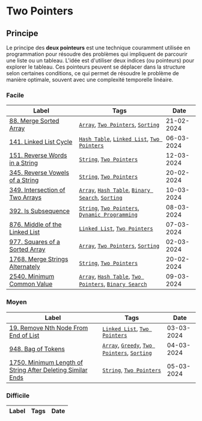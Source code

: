 # Two Pointers

## Principe

Le principe des **deux pointeurs** est une technique couramment utilisée en programmation pour résoudre des problèmes qui impliquent de parcourir une liste ou un tableau. L'idée est d'utiliser deux indices (ou pointeurs) pour explorer le tableau. Ces pointeurs peuvent se déplacer dans la structure selon certaines conditions, ce qui permet de résoudre le problème de manière optimale, souvent avec une complexité temporelle linéaire.

### Facile

| Label                                                                                      | Tags                                                                                                                               | Date       |
| ------------------------------------------------------------------------------------------ | ---------------------------------------------------------------------------------------------------------------------------------- | ---------- |
| [88. Merge Sorted Array](../Probleme/0088.%20Merge%20Sorted%20Array/)                      | [`Array`](./array.md), [`Two Pointers`](./two_pointers.md), [`Sorting`](./sorting.md)                                              | 21-02-2024 |
| [141. Linked List Cycle](../Probleme/0141.%20Linked%20List%20Cycle/)                       | [`Hash Table`](./hash_table.md), [`Linked List`](./linked_list.md), [`Two Pointers`](./two_pointers.md)                            | 06-03-2024 |
| [151. Reverse Words in a String](../Probleme/0151.%20Reverse%20Words%20in%20a%20String/)   | [`String`](./string.md), [`Two Pointers`](./two_pointers.md)                                                                       | 12-03-2024 |
| [345. Reverse Vowels of a String](../Probleme/0345.%20Reverse%20Vowels%20of%20a%20String/) | [`String`](./string.md), [`Two Pointers`](./two_pointers.md)                                                                       | 20-02-2024 |
| [349. Intersection of Two Arrays](../Probleme/0349.%20Intersection%20of%20Two%20Arrays/)   | [`Array`](./array.md), [`Hash Table`](./hash_table.md), [`Binary Search`](./binary_search.md), [`Sorting`](./sorting.md)           | 10-03-2024 |
| [392. Is Subsequence](../Probleme/0392.%20Is%20Subsequence/)                               | [`String`](./string.md), [`Two Pointers`](./two_pointers.md), [`Dynamic Programming`](./dp.md)                                     | 08-03-2024 |
| [876. Middle of the Linked List](../Probleme/0876.%20Middle%20of%20the%20Linked%20List/)   | [`Linked List`](./linked_list.md), [`Two Pointers`](./two_pointers.md)                                                             | 07-03-2024 |
| [977. Squares of a Sorted Array](../Probleme/0977.%20Squares%20of%20a%20Sorted%20Array/)   | [`Array`](./array.md), [`Two Pointers`](./two_pointers.md), [`Sorting`](./sorting.md)                                              | 02-03-2024 |
| [1768. Merge Strings Alternately](../Probleme/1768.%20Merge%20Strings%20Alternately/)      | [`String`](./string.md), [`Two Pointers`](./two_pointers.md)                                                                       | 20-02-2024 |
| [2540. Minimum Common Value](../Probleme/2540.%20Minimum%20Common%20Value/)                | [`Array`](./array.md), [`Hash Table`](./hash_table.md), [`Two Pointers`](./two_pointers.md), [`Binary Search`](./binary_search.md) | 09-03-2024 |

### Moyen

| Label                                                                                                                                                 | Tags                                                                                                           | Date       |
| ----------------------------------------------------------------------------------------------------------------------------------------------------- | -------------------------------------------------------------------------------------------------------------- | ---------- |
| [19. Remove Nth Node From End of List](../Probleme/0019.%20Remove%20Nth%20Node%20From%20End%20of%20List/)                                             | [`Linked List`](./linked_list.md), [`Two Pointers`](./two_pointers.md)                                         | 03-03-2024 |
| [948. Bag of Tokens](../Probleme/0948.%20Bag%20of%20Tokens/)                                                                                          | [`Array`](./array.md), [`Greedy`](./greedy.md), [`Two Pointers`](./two_pointers.md), [`Sorting`](./sorting.md) | 04-03-2024 |
| [1750. Minimum Length of String After Deleting Similar Ends](../Probleme/1750.%20Minimum%20Length%20of%20String%20After%20Deleting%20Similar%20Ends/) | [`String`](./string.md), [`Two Pointers`](./two_pointers.md)                                                   | 05-03-2024 |

### Difficile

| Label | Tags | Date |
| ----- | ---- | ---- |
